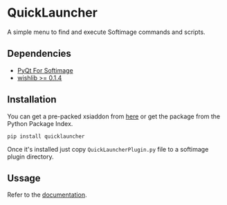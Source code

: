 QuickLauncher
=============
A simple menu to find and execute Softimage commands and scripts.

Dependencies
------------
- [PyQt For Softimage](https://github.com/caron/PyQtForSoftimage)
- [wishlib >= 0.1.4](https://github.com/wishdev-project/wishlib)

Installation
------------
You can get a pre-packed xsiaddon from [here](http://goo.gl/hOOSP) or get the package from the Python Package Index.

    pip install quicklauncher

Once it's installed just copy `QuickLauncherPlugin.py` file to a softimage plugin directory.

Ussage
------
Refer to the [documentation](https://github.com/csaez/quicklauncher/wiki).
